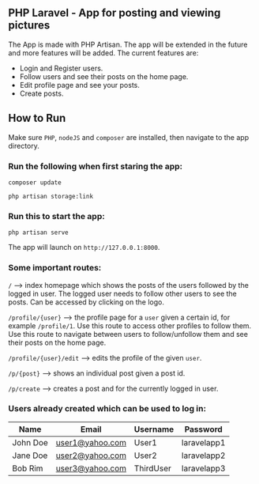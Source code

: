 ## PHP Laravel - App for posting and viewing pictures

The App is made with PHP Artisan. The app will be extended in the future and more features will be added. The current features are:

- Login and Register users.
- Follow users and see their posts on the home page.
- Edit profile page and see your posts.
- Create posts. 

## How to Run

Make sure `PHP`, `nodeJS` and `composer` are installed, then navigate to the app directory. 

### Run the following when first staring the app:

`composer update`

`php artisan storage:link`

### Run this to start the app:

`php artisan serve`

The app will launch on `http://127.0.0.1:8000`.

### Some important routes:

`/` --> index homepage which shows the posts of the users followed by the logged in user. The logged user needs to follow other users to see the posts. Can be accessed by clicking on the logo. 

`/profile/{user}` --> the profile page for a `user` given a certain id, for example `/profile/1`. Use this route to access other profiles to follow them.
Use this route to navigate between users to follow/unfollow them and see their posts on the home page.

`/profile/{user}/edit` --> edits the profile of the given `user`.

`/p/{post}` --> shows an individual post given a post id.

`/p/create` --> creates a post and for the currently logged in user.

### Users already created which can be used to log in:

| Name | Email | Username | Password |
| ------------- | ------------- | ------------- | ------------- |
| John Doe | user1@yahoo.com | User1 | laravelapp1 |
| Jane Doe | user2@yahoo.com | User2 | laravelapp2 |
| Bob Rim | user3@yahoo.com | ThirdUser | laravelapp3 |
